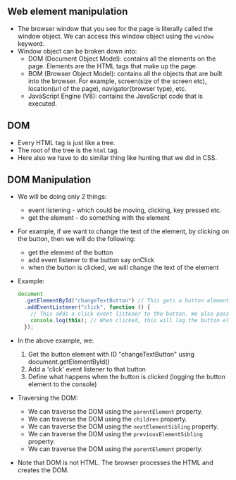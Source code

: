 ## Web element manipulation

- The browser window that you see for the page is literally called the window object. We can access this window object using the `window` keyword.
- Window object can be broken down into:
  - DOM (Document Object Model): contains all the elements on the page. Elements are the HTML tags that make up the page.
  - BOM (Browser Object Model): contains all the objects that are built into the browser. For example, screen(size of the screen etc), location(url of the page), navigator(browser type), etc.
  - JavaScript Engine (V8): contains the JavaScript code that is executed.

## DOM

- Every HTML tag is just like a tree.
- The root of the tree is the `html` tag.
- Here also we have to do similar thing like hunting that we did in CSS.

## DOM Manipulation

- We will be doing only 2 things:

  - event listening - which could be moving, clicking, key pressed etc.
  - get the element - do something with the element

- For example, if we want to change the text of the element, by clicking on the button, then we will do the following:

  - get the element of the button
  - add event listener to the button say onClick
  - when the button is clicked, we will change the text of the element

- Example:
  ```javascript
  document
    .getElementById("changeTextButton") // This gets a button element by its ID
    .addEventListener("click", function () {
      // This adds a click event listener to the button. We also pass a function along with its definition  to the event listener explaining what to do when the button is clicked.
      console.log(this); // When clicked, this will log the button element to the console (this refers to the element that triggered the event)
    });
  ```
- In the above example, we:

  1. Get the button element with ID "changeTextButton" using document.getElementById()
  2. Add a 'click' event listener to that button
  3. Define what happens when the button is clicked (logging the button element to the console)

- Traversing the DOM:

  - We can traverse the DOM using the `parentElement` property.
  - We can traverse the DOM using the `children` property.
  - We can traverse the DOM using the `nextElementSibling` property.
  - We can traverse the DOM using the `previousElementSibling` property.
  - We can traverse the DOM using the `parentElement` property.

- Note that DOM is not HTML. The browser processes the HTML and creates the DOM.

